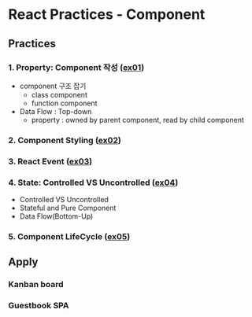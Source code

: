 # React Practices - Component

## Practices

### 1. Property: Component 작성 ([ex01](ex01))

* component 구조 잡기
    * class component
    * function component
* Data Flow : Top-down
    * property : owned by parent component, read by child component

### 2. Component Styling ([ex02](ex02))

### 3. React Event ([ex03](ex03))

### 4. State: Controlled VS Uncontrolled ([ex04](ex04))
* Controlled VS Uncontrolled
* Stateful and Pure Component
* Data Flow(Bottom-Up)

### 5.  Component LifeCycle ([ex05](ex05))

## Apply

### Kanban board
### Guestbook SPA
